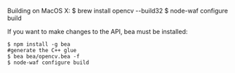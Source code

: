 
Building on MacOS X:
	$ brew install opencv --build32
	$ node-waf configure build


If you want to make changes to the API, bea must be installed:

	$ npm install -g bea
	#generate the C++ glue
	$ bea bea/opencv.bea -f
	$ node-waf configure build